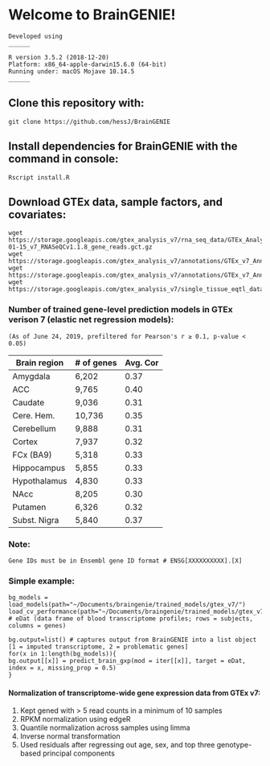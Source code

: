 # Welcome to BrainGENIE!

``` 
Developed using
______ 

R version 3.5.2 (2018-12-20)
Platform: x86_64-apple-darwin15.6.0 (64-bit)
Running under: macOS Mojave 10.14.5
______
```

## Clone this repository with:
`git clone https://github.com/hessJ/BrainGENIE`

## Install dependencies for BrainGENIE with the command in console:
```
Rscript install.R
```

## Download GTEx data, sample factors, and covariates:
```
wget https://storage.googleapis.com/gtex_analysis_v7/rna_seq_data/GTEx_Analysis_2016-01-15_v7_RNASeQCv1.1.8_gene_reads.gct.gz
wget https://storage.googleapis.com/gtex_analysis_v7/annotations/GTEx_v7_Annotations_SampleAttributesDS.txt
wget https://storage.googleapis.com/gtex_analysis_v7/annotations/GTEx_v7_Annotations_SubjectPhenotypesDS.txt
wget https://storage.googleapis.com/gtex_analysis_v7/single_tissue_eqtl_data/GTEx_Analysis_v7_eQTL_covariates.tar.gz
```

### Number of trained gene-level prediction models in GTEx verison 7 (elastic net regression models):
`(As of June 24, 2019, prefiltered for Pearson's r ≥ 0.1, p-value < 0.05)`

| Brain region | # of genes | Avg. Cor | 
| -----------  | ---------- | -------- | 
| Amygdala     | 6,202      | 0.37     | 
| ACC          | 9,765      | 0.40     | 
| Caudate      | 9,036      | 0.31     |
| Cere. Hem.   | 10,736     | 0.35     |
| Cerebellum   | 9,888      | 0.31     |
| Cortex       | 7,937      | 0.32     |
| FCx (BA9)    | 5,318      | 0.33     |
| Hippocampus  | 5,855      | 0.33     |
| Hypothalamus | 4,830      | 0.33     |
| NAcc         | 8,205      | 0.30     |
| Putamen      | 6,326      | 0.32     |
| Subst. Nigra | 5,840      | 0.37     |


### Note: 
`Gene IDs must be in Ensembl gene ID format # ENSG[XXXXXXXXXX].[X]`

### Simple example:
```
bg_models = load_models(path="~/Documents/braingenie/trained_models/gtex_v7/")
load_cv_performance(path="~/Documents/braingenie/trained_models/gtex_v7/")
# eDat (data frame of blood transcriptome profiles; rows = subjects, columns = genes)

bg.output=list() # captures output from BrainGENIE into a list object [1 = imputed transcriptome, 2 = problematic genes]
for(x in 1:length(bg_models)){
bg.output[[x]] = predict_brain_gxp(mod = iter[[x]], target = eDat, index = x, missing_prop = 0.5)
}

```

#### Normalization of transcriptome-wide gene expression data from GTEx v7:
1. Kept gened with > 5 read counts in a minimum of 10 samples
2. RPKM normalization using edgeR 
3. Quantile normalization across samples using limma
4. Inverse normal transformation
5. Used residuals after regressing out age, sex, and top three genotype-based principal components

